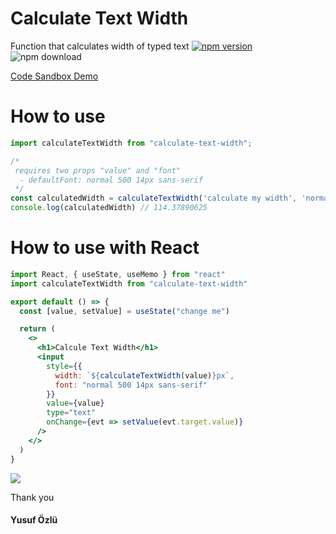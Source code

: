 # Calculate Text Width
Function that calculates width of typed text
[![npm version](https://badge.fury.io/js/calculate-text-width.svg)](https://badge.fury.io/js/calculate-text-width)
![npm download](https://img.shields.io/npm/dt/calculate-text-width.svg)


<a target="_blank" rel="noopener noreferrer" href="https://codesandbox.io/s/calculate-text-width-okr46"> Code Sandbox Demo </a>


How to use
===
 
```js
import calculateTextWidth from "calculate-text-width";

/*
 requires two props "value" and "font"
  - defaultFont: normal 500 14px sans-serif 
 */
const calculatedWidth = calculateTextWidth('calculate my width', 'normal 500 14px sans-serif')
console.log(calculatedWidth) // 114.37890625

```

How to use with React
===

```jsx
import React, { useState, useMemo } from "react"
import calculateTextWidth from "calculate-text-width"

export default () => {
  const [value, setValue] = useState("change me")

  return (
    <>
      <h1>Calcule Text Width</h1>
      <input
        style={{
          width: `${calculateTextWidth(value)}px`,
          font: "normal 500 14px sans-serif"
        }}
        value={value}
        type="text"
        onChange={evt => setValue(evt.target.value)}
      />
    </>
  )
}

```

<a href="https://paypal.me/ozluy"> <img src="https://raw.githubusercontent.com/ozluy/react-stripe-script-loader/master/buy-me-a-coffee-with-paypal.png" /></a>

Thank you

#### Yusuf Özlü




